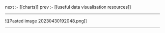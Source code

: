 
next :- [[charts]]
prev :- [[useful data visualisation resources]]

---

![[Pasted image 20230430192048.png]]

---

